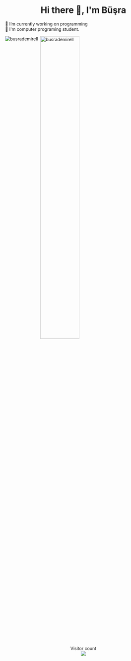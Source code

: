 <h1 align="center">Hi there 👋, I'm Büşra </h1> 

🔭 I’m currently working on programming <br>
🤖 I'm computer programing student.




<p><img align="left" src="https://github-readme-stats.vercel.app/api/top-langs?username=busrademirell&show_icons=true&theme=radical&locale=en&layout=compact" alt="busrademirell" /></p>


<p>&nbsp;<img align="center" src="https://github-readme-stats.vercel.app/api?username=busrademirell&show_icons=true&theme=dark&locale=en" alt="busrademirell" width="50%" /></p>

<p align="center"> 
  Visitor count<br>
  
  <img src="https://profile-counter.glitch.me/busrademirell/count.svg" />
</p>
